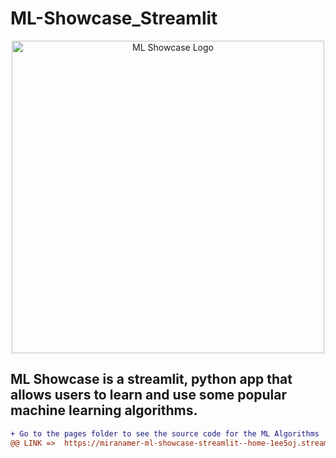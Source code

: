 # ML-Showcase_Streamlit

<p align="center">
    <img width="500" src="https://i.ibb.co/93zVG3q/logo-ml.png" alt="ML Showcase Logo">
</p>

<p align="center">
  <h2>ML Showcase is a streamlit, python app that allows users to learn and use some popular machine learning algorithms.</h2>
  
</p>

````diff
+ Go to the pages folder to see the source code for the ML Algorithms
@@ LINK =>  https://miranamer-ml-showcase-streamlit--home-1ee5oj.streamlit.app/ @@
````

